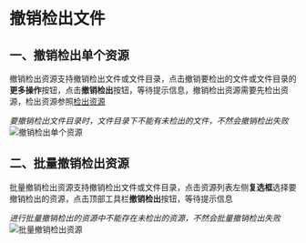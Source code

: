 # 撤销检出文件
## 一、撤销检出单个资源
撤销检出资源支持撤销检出文件或文件目录，点击撤销要检出的文件或文件目录的**更多操作**按钮，点击**撤销检出**按钮，等待提示信息，撤销检出资源需要先检出资源，检出资源参照[检出资源](/pages/gostart/project/checkout%20file.md)

*要撤销检出文件目录时，文件目录下不能有未检出的文件，不然会撤销检出失败*
![撤销检出单个资源](/pic/project/undocheckout/undocheckout1.jpg)


## 二、批量撤销检出资源
批量撤销检出资源支持撤销检出文件或文件目录，点击资源列表左侧**复选框**选择要撤销检出的资源，点击顶部工具栏**撤销检出**按钮，等待提示信息

*进行批量撤销检出的资源中不能存在未检出的资源，不然会批量撤销检出失败*
![批量撤销检出资源](/pic/project/undocheckout/undocheckout2.jpg)
